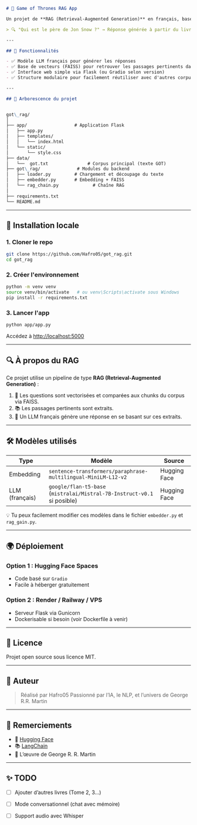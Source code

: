 ```markdown
# 🐉 Game of Thrones RAG App

Un projet de **RAG (Retrieval-Augmented Generation)** en français, basé sur le texte de *Game of Thrones*, qui permet de poser des questions en langage naturel et d'obtenir des réponses précises provenant d'un corpus personnalisé.

> 🔍 "Qui est le père de Jon Snow ?" → Réponse générée à partir du livre, pas juste inventée par le LLM.

---

## 🧠 Fonctionnalités

- ✅ Modèle LLM français pour générer les réponses
- ✅ Base de vecteurs (FAISS) pour retrouver les passages pertinents dans le livre
- ✅ Interface web simple via Flask (ou Gradio selon version)
- ✅ Structure modulaire pour facilement réutiliser avec d'autres corpus

---

## 📂 Arborescence du projet


got\_rag/
│
├── app/                  # Application Flask
│   ├── app.py
│   ├── templates/
│   │   └── index.html
│   └── static/
│       └── style.css
├── data/
│   └──  got.txt               # Corpus principal (texte GOT)
├── got\_rag/              # Modules du backend
│   ├── loader.py         # Chargement et découpage du texte
│   ├── embedder.py       # Embedding + FAISS
│   └── rag_chain.py             # Chaîne RAG
│
├── requirements.txt
└── README.md

````

---

## 🔧 Installation locale

### 1. Cloner le repo

```bash
git clone https://github.com/Hafro05/got_rag.git
cd got_rag
````

### 2. Créer l'environnement

```bash
python -m venv venv
source venv/bin/activate   # ou venv\Scripts\activate sous Windows
pip install -r requirements.txt
```

### 3. Lancer l'app

```bash
python app/app.py
```

Accédez à [http://localhost:5000](http://localhost:5000)

---

## 🔍 À propos du RAG

Ce projet utilise un pipeline de type **RAG (Retrieval-Augmented Generation)** :

1. 🔎 Les questions sont vectorisées et comparées aux chunks du corpus via FAISS.
2. 📚 Les passages pertinents sont extraits.
3. 🧠 Un LLM français génère une réponse en se basant sur ces extraits.

---

## 🛠️ Modèles utilisés

| Type           | Modèle                                                                   | Source       |
| -------------- | ------------------------------------------------------------------------ | ------------ |
| Embedding      | `sentence-transformers/paraphrase-multilingual-MiniLM-L12-v2`            | Hugging Face |
| LLM (français) | `google/flan-t5-base` (`mistralai/Mistral-7B-Instruct-v0.1` si posible)  | Hugging Face |

💡 Tu peux facilement modifier ces modèles dans le fichier `embedder.py` et `rag_gain.py`.

---

## 🌍 Déploiement

### Option 1 : Hugging Face Spaces

* Code basé sur `Gradio`
* Facile à héberger gratuitement

### Option 2 : Render / Railway / VPS

* Serveur Flask via Gunicorn
* Dockerisable si besoin (voir Dockerfile à venir)

---

## 🧾 Licence

Projet open source sous licence MIT.

---

## 👤 Auteur

> Réalisé par Hafro05
> Passionné par l’IA, le NLP, et l’univers de George R.R. Martin

---

## 🙏 Remerciements

* 🤗 [Hugging Face](https://huggingface.co)
* 📚 [LangChain](https://www.langchain.com/)
* 📘 L’œuvre de George R. R. Martin

---

## ✨ TODO

* [ ] Ajouter d’autres livres (Tome 2, 3…)
* [ ] Mode conversationnel (chat avec mémoire)
* [ ] Support audio avec Whisper


```